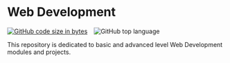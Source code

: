 # Web Development
[![GitHub code size in bytes](https://img.shields.io/github/languages/code-size/Jishnnu/Web-Development)](https://github.com/Jishnnu/Web-Development) &ensp; ![GitHub top language](https://img.shields.io/github/languages/top/Jishnnu/Web-Development)

This repository is dedicated to basic and advanced level Web Development modules and projects.
